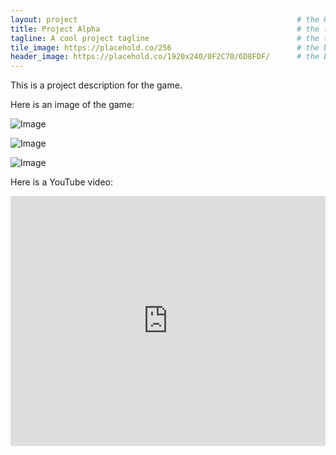 ```yaml
---
layout: project                                                 # the HTML layout to use for the project page
title: Project Alpha                                            # the title of the project
tagline: A cool project tagline                                 # the tagline in the tile
tile_image: https://placehold.co/256                            # the background image of the tile
header_image: https://placehold.co/1920x240/0F2C70/6D8FDF/      # the background image of the header (height: 240px)
---
```


This is a project description for the game.

Here is an image of the game:

![Image](https://placehold.co/1920x1080)

![Image](https://placehold.co/1920x1080)

![Image](https://placehold.co/1920x1080)

Here is a YouTube video:

<iframe width="100%" height="400px" src="http://www.youtube.com/embed/jfKfPfyJRdk" frameborder="0" allowfullscreen></iframe>